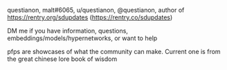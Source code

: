 questianon, malt#6065, u/questianon, @questianon, author of https://rentry.org/sdupdates (https://rentry.co/sdupdates)

DM me if you have information, questions, embeddings/models/hypernetworks, or want to help

pfps are showcases of what the community can make. Current one is from the great chinese lore book of wisdom
